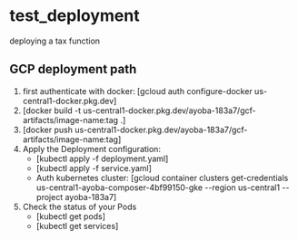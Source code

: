 # test_deployment

deploying a tax function

## GCP deployment path

1. first authenticate with docker: [gcloud auth configure-docker us-central1-docker.pkg.dev]
2. [docker build -t us-central1-docker.pkg.dev/ayoba-183a7/gcf-artifacts/image-name:tag .]
3. [docker push us-central1-docker.pkg.dev/ayoba-183a7/gcf-artifacts/image-name:tag]
4. Apply the Deployment configuration:
   - [kubectl apply -f deployment.yaml] 
   - [kubectl apply -f service.yaml] 
   - Auth kubernetes cluster: [gcloud container clusters get-credentials us-central1-ayoba-composer-4bf99150-gke --region us-central1 --project ayoba-183a7] 
5. Check the status of your Pods
   - [kubectl get pods]
   - [kubectl get services]
